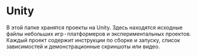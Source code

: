 # Unity

В этой папке хранятся проекты на Unity. Здесь находятся исходные файлы небольших игр ‑ платформеров и экспериментальных проектов. Каждый проект содержит инструкции по сборке и запуску, список зависимостей и демонстрационные скриншоты или видео.
